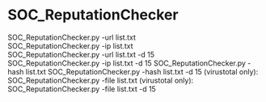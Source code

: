 # SOC_ReputationChecker

SOC_ReputationChecker.py -url list.txt  
SOC_ReputationChecker.py -ip list.txt  
SOC_ReputationChecker.py -url list.txt -d 15  
SOC_ReputationChecker.py -ip list.txt -d 15
SOC_ReputationChecker.py -hash list.txt
SOC_ReputationChecker.py -hash list.txt -d 15
(virustotal only): SOC_ReputationChecker.py -file list.txt
(virustotal only): SOC_ReputationChecker.py -file list.txt -d 15
